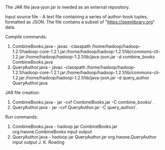 The JAR file java-json.jar is needed as an external repository. 

Input source file - A text file containing a series of author-book tuples, formatted as JSON. The file contains a subset of "https://openlibrary.org" data.

Compile commands:

1) CombineBooks.java - javac -classpath /home/hadoop/hadoop-1.2.1/hadoop-core-1.2.1.jar:/home/hadoop/hadoop-1.2.1/lib/commons-cli-1.2.jar:/home/hadoop/hadoop-1.2.1/lib/java-json.jar -d combine_books CombineBooks.java
2) QueryAuthor.java - javac -classpath /home/hadoop/hadoop-1.2.1/hadoop-core-1.2.1.jar:/home/hadoop/hadoop-1.2.1/lib/commons-cli-1.2.jar:/home/hadoop/hadoop-1.2.1/lib/java-json.jar -d query_author QueryAuthor.java

JAR file creation:

1) CombineBooks.java - jar -cvf CombineBooks.jar -C combine_books/ .
2) QueryAuthor.java - jar -cvf QueryAuthor.jar -C query_author/ .

Run commands:

1) CombineBooks.java - hadoop jar CombineBooks.jar org.hwone.CombineBooks input output
2) QueryAuthor.java - hadoop jar QueryAuthor.jar org.hwone.QueryAuthor input output J. K. Rowling

